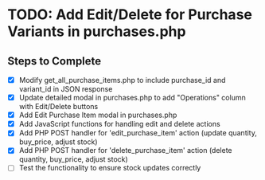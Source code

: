 # TODO: Add Edit/Delete for Purchase Variants in purchases.php

## Steps to Complete

- [x] Modify get_all_purchase_items.php to include purchase_id and variant_id in JSON response
- [x] Update detailed modal in purchases.php to add "Operations" column with Edit/Delete buttons
- [x] Add Edit Purchase Item modal in purchases.php
- [x] Add JavaScript functions for handling edit and delete actions
- [x] Add PHP POST handler for 'edit_purchase_item' action (update quantity, buy_price, adjust stock)
- [x] Add PHP POST handler for 'delete_purchase_item' action (delete quantity, buy_price, adjust stock)
- [ ] Test the functionality to ensure stock updates correctly
